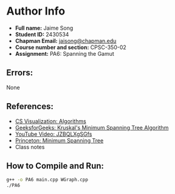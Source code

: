 # Author Info
- **Full name:** Jaime Song
- **Student ID:** 2430534
- **Chapman Email:** jaisong@chapman.edu
- **Course number and section:** CPSC-350-02
- **Assignment:** PA6: Spanning the Gamut

## Errors:
None

## References:
- [CS Visualization: Algorithms](https://www.cs.usfca.edu/~galles/visualization/Algorithms.html)
- [GeeksforGeeks: Kruskal's Minimum Spanning Tree Algorithm](https://www.geeksforgeeks.org/kruskals-minimum-spanning-tree-algorithm-greedy-algo-2/)
- [YouTube Video: JZBQLXgSGfs](https://www.youtube.com/watch?v=JZBQLXgSGfs)
- [Princeton: Minimum Spanning Tree](https://algs4.cs.princeton.edu/43mst/)
- Class notes

## How to Compile and Run:
```bash
g++ -o PA6 main.cpp WGraph.cpp
./PA6

